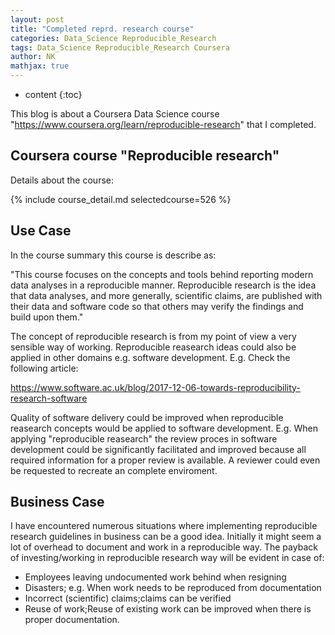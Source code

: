 ```yaml
---
layout: post
title: "Completed reprd. research course"
categories: Data_Science Reproducible_Research
tags: Data_Science Reproducible_Research Coursera
author: NK
mathjax: true
---
```


* content
{:toc}

This blog is about a Coursera Data Science course "https://www.coursera.org/learn/reproducible-research" that I completed. 

## Coursera course "Reproducible research"

Details about the course:

{% include course_detail.md selectedcourse=526 %}

## Use Case 

In the course summary this course is describe as:

"This course focuses on the concepts and tools behind reporting modern data analyses in a reproducible manner. Reproducible research is the idea that data analyses, and more generally, scientific claims, are published with their data and software code so that others may verify the findings and build upon them."

The concept of reproducible research is from my point of view a very sensible way of working. Reproducible reasearch ideas could also be applied in other domains e.g. software development. E.g. Check the following article:

<https://www.software.ac.uk/blog/2017-12-06-towards-reproducibility-research-software>

Quality of software delivery could be improved when reproducible reasearch concepts would be applied to software development. E.g. When applying "reproducible reasearch" the review proces in software development could be significantly facilitated and improved because all required information for a proper review is available. A reviewer could even be requested to recreate an complete enviroment. 


## Business Case

I have encountered numerous situations where implementing reproducible research guidelines in business can be a good idea. Initially it might seem a lot of overhead to document and work in a reproducible way. 
The payback of investing/working in reproducible research way will be evident in case of:
* Employees leaving undocumented work behind when resigning
* Disasters; e.g. When work needs to be reproduced from documentation
* Incorrect (scientific) claims;claims can be verified 
* Reuse of work;Reuse of existing work can be improved when there is proper documentation. 


